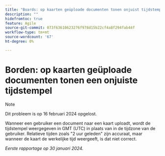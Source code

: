 ```yaml
---
title: "Boards: op kaarten geüploade documenten tonen onjuist tijdstempel"
description: ""
hidefromtoc: true
feature: Agile
source-git-commit: 073f63610623276f978d15b22cf4a8f294fab44f
workflow-type: tm+mt
source-wordcount: '67'
ht-degree: 0%

---
```



# Borden: op kaarten geüploade documenten tonen een onjuiste tijdstempel

>[!NOTE]
>
>Dit probleem is op 16 februari 2024 opgelost.

Wanneer een gebruiker een document naar een kaart uploadt, wordt de tijdstempel weergegeven in GMT (UTC) in plaats van in de tijdzone van de gebruiker. Relatieve tijden zoals &quot;2 uur geleden&quot; zijn accuraat, maar wanneer de kaart de werkelijke tijd weergeeft, is dat niet correct.

_Eerste rapportage op 30 januari 2024._
